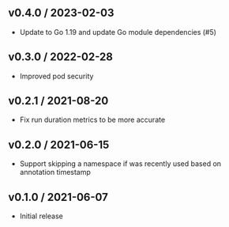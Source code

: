 ## v0.4.0 / 2023-02-03

* Update to Go 1.19 and update Go module dependencies (#5)

## v0.3.0 / 2022-02-28

* Improved pod security

## v0.2.1 / 2021-08-20

* Fix run duration metrics to be more accurate

## v0.2.0 / 2021-06-15

* Support skipping a namespace if was recently used based on annotation timestamp

## v0.1.0 / 2021-06-07

* Initial release
